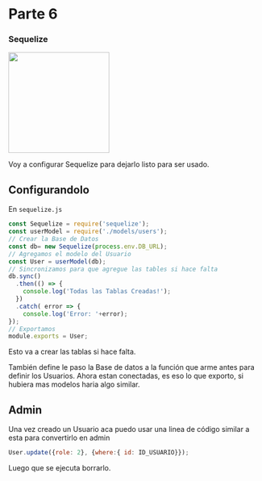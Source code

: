 # Parte 6
### Sequelize

<img src="https://cdn.icon-icons.com/icons2/885/PNG/512/6th_icon-icons.com_68933.png" width="200">

Voy a configurar Sequelize para dejarlo listo para ser usado.

## Configurandolo

En `sequelize.js`

```javascript
const Sequelize = require('sequelize');
const userModel = require('./models/users');
// Crear la Base de Datos
const db= new Sequelize(process.env.DB_URL);
// Agregamos el modelo del Usuario
const User = userModel(db);
// Sincronizamos para que agregue las tables si hace falta
db.sync()
  .then(() => {
    console.log('Todas las Tablas Creadas!');
  })
  .catch( error => {
    console.log('Error: '+error);
});
// Exportamos
module.exports = User;
```

Esto va a crear las tablas si hace falta. 

También define le paso la Base de datos a la función que arme antes para definir los Usuarios. Ahora estan conectadas, es eso lo que exporto, si hubiera mas modelos haria algo similar.

## Admin

Una vez creado un Usuario aca puedo usar una linea de código similar a esta para convertirlo en admin

```javascript
User.update({role: 2}, {where:{ id: ID_USUARIO}});
```

Luego que se ejecuta borrarlo.

